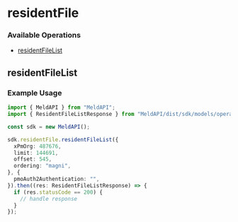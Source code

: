 # residentFile

### Available Operations

* [residentFileList](#residentfilelist)

## residentFileList

### Example Usage

```typescript
import { MeldAPI } from "MeldAPI";
import { ResidentFileListResponse } from "MeldAPI/dist/sdk/models/operations";

const sdk = new MeldAPI();

sdk.residentFile.residentFileList({
  xPmOrg: 487676,
  limit: 144691,
  offset: 545,
  ordering: "magni",
}, {
  pmoAuth2Authentication: "",
}).then((res: ResidentFileListResponse) => {
  if (res.statusCode == 200) {
    // handle response
  }
});
```
